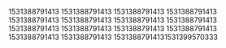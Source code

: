1531388791413
1531388791413
1531388791413
1531388791413
1531388791413
1531388791413
1531388791413
1531388791413
1531388791413
1531388791413
1531388791413
1531388791413
1531388791413
1531388791413
15313887914131531399570333